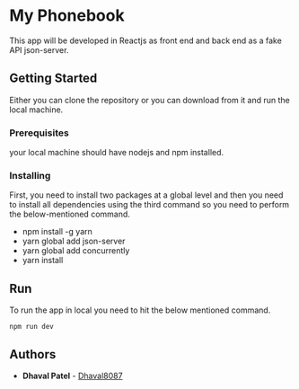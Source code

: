 
# My Phonebook

This app will be developed in Reactjs as front end and back end as a fake API json-server.

## Getting Started

Either you can clone the repository or you can download from it and run the local machine.

### Prerequisites

your local machine should have nodejs and npm installed. 

### Installing

First, you need to install two packages at a global level and then you need to install all dependencies using the third command so you need to perform the below-mentioned command.

* npm install -g yarn
* yarn global add json-server
* yarn global add concurrently
* yarn install

## Run
To run the app in local you need to hit the below mentioned command.
```
npm run dev
```

## Authors

* **Dhaval Patel** - [Dhaval8087](https://github.com/Dhaval8087)
